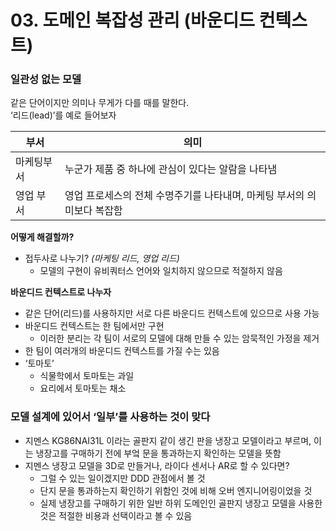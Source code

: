 # 03. 도메인 복잡성 관리 (바운디드 컨텍스트)

### 일관성 없는 모델

같은 단어이지만 의미나 무게가 다를 때를 말한다.  
‘리드(lead)’를 예로 들어보자

| 부서    | 의미                                       |
|-------|------------------------------------------|
| 마케팅부서 | 누군가 제품 중 하나에 관심이 있다는 알람을 나타냄             |
| 영업 부서 | 영업 프로세스의 전체 수명주기를 나타내며, 마케팅 부서의 의미보다 복잡함 |

**어떻게 해결할까?**

* 접두사로 나누기?  _(마케팅 리드, 영업 리드)_
  * 모델의 구현이 유비쿼터스 언어와 일치하지 않으므로 적절하지 않음

**바운디드 컨텍스트로 나누자**

* 같은 단어(리드)를 사용하지만 서로 다른 바운디드 컨텍스트에 있으므로 사용 가능
* 바운디드 컨텍스트는 한 팀에서만 구현
    * 이러한 분리는 각 팀이 서로의 모델에 대해 만들 수 있는 암묵적인 가정을 제거
* 한 팀이 여러개의 바운디드 컨텍스트를 가질 수는 있음
* ‘토마토’
    * 식물학에서 토마토는 과일
    * 요리에서 토마토는 채소

### 모델 설계에 있어서 ‘일부’를 사용하는 것이 맞다

* 지멘스 KG86NAI31L 이라는 골판지 같이 생긴 판을 냉장고 모델이라고 부르며, 이는 냉장고를 구매하기 전에 부엌 문을 통과하는지 확인하는 모델을 뜻함
* 지멘스 냉장고 모델을 3D로 만들거나, 라이다 센서나 AR로 할 수 있다면?
    * 그럴 수 있는 일이겠지만 DDD 관점에서 볼 것
    * 단지 문을 통과하는지 확인하기 위함인 것에 비해 오버 엔지니어링이었을 것
    * 실제 냉장고를 구매하기 위한 일반 하위 도메인인 골판지 냉장고 모델을 사용한 것은 적절한 비용과 선택이라고 볼 수 있음